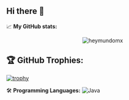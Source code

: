 ## Hi there 👋

📈 **My GitHub stats:**
<p align="center"> <img src="https://github-readme-stats.vercel.app/api?username=heymundomx&show_icons=true&theme=gotham" alt="heymundomx" />

## 🏆 **GitHub Trophies:**
[![trophy](https://github-profile-trophy.vercel.app/?username=heymundomx&theme=darkhub)](https://github.com/ryo-ma/github-profile-trophy)

🛠️ **Programming Languages:**
![Java](https://img.shields.io/badge/Code-Java-informational?style=flat&logo=java&logoColor=white&color=6aa6f8)
